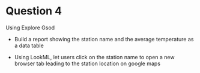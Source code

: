# Question 4

Using Explore Gsod

* Build a report showing the station name and the average temperature as a data table

* Using LookML, let users click on the station name to open a new browser tab leading to the station location on google maps
